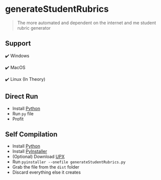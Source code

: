 # generateStudentRubrics

> The more automated and dependent on the internet and me student rubric generator

## Support
✔️ Windows

✔️ MacOS

✔️ Linux (In Theory)

## Direct Run
- Install [Python](https://www.python.org/)
- Run `py` file
- Profit

## Self Compilation
- Install [Python](https://www.python.org/)
- Install [PyInstaller](https://pyinstaller.org/en/stable/)
- (Optional) Download [UPX](https://upx.github.io/)
- Run `pyinstaller --onefile generateStudentRubrics.py`
- Grab the file from the `dist` folder
- Discard everything else it creates
